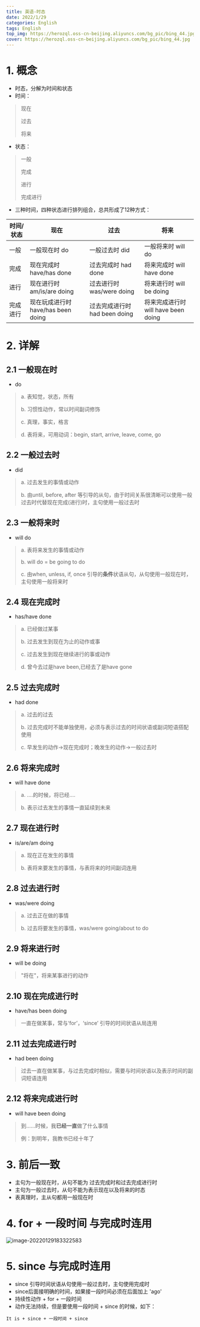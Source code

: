 ```yaml
---
title: 英语-时态
date: 2022/1/29
categories: English
tags: English
top_img: https://herozql.oss-cn-beijing.aliyuncs.com/bg_pic/bing_44.jpg
cover: https://herozql.oss-cn-beijing.aliyuncs.com/bg_pic/bing_44.jpg
---
```


# 1. 概念

- 时态，分解为时间和状态
- 时间：

>现在
>
>过去
>
>将来

- 状态：

>一般
>
>完成
>
>进行
>
>完成进行

- 三种时间，四种状态进行排列组合，总共形成了12种方式：

| 时间/状态 | 现在                                | 过去                           | 将来                                |
| --------- | ----------------------------------- | ------------------------------ | ----------------------------------- |
| 一般      | 一般现在时  do                      | 一般过去时  did                | 一般将来时  will do                 |
| 完成      | 现在完成时  have/has done           | 过去完成时 had done            | 将来完成时  will have done          |
| 进行      | 现在进行时  am/is/are doing         | 过去进行时  was/were doing     | 将来进行时 will be doing            |
| 完成进行  | 现在玩成进行时  have/has been doing | 过去完成进行时  had been doing | 将来完成进行时 will have been doing |

# 2. 详解

## 2.1 一般现在时

- do

>a. 表知觉，状态，所有
>
>b. 习惯性动作，常以时间副词修饰
>
>c. 真理，事实，格言
>
>d. 表将来，可用动词：begin, start, arrive, leave, come, go

## 2.2 一般过去时

- did

>a. 过去发生的事情或动作
>
>b. 由until, before, after 等引导的从句，由于时间关系很清晰可以使用一般过去时代替现在完成(进行)时，主句使用一般过去时

## 2.3 一般将来时

- will do

>a. 表将来发生的事情或动作
>
>b. will do = be going to do
>
>c. 由when, unless, if, once 引导的**条件**状语从句，从句使用一般现在时，主句使用一般将来时

## 2.4 现在完成时

- has/have done

>a. 已经做过某事
>
>b. 过去发生到现在为止的动作或事
>
>c. 过去发生到现在继续进行的事或动作
>
>d. 曾今去过是have been,已经去了是have gone

## 2.5 过去完成时

- had done

>a. 过去的过去
>
>b. 过去完成时不能单独使用，必须与表示过去的时间状语或副词短语搭配使用
>
>c. 早发生的动作→现在完成时；晚发生的动作→一般过去时

## 2.6 将来完成时

- will have done

>a. ....的时候，将已经....
>
>b. 表示过去发生的事情一直延续到未来

## 2.7 现在进行时

- is/are/am doing

>a. 现在正在发生的事情
>
>b. 表将来要发生的事情，与表将来的时间副词连用

## 2.8 过去进行时

- was/were doing

>a. 过去正在做的事情
>
>b. 过去将要发生的事情，was/were going/about to do

## 2.9 将来进行时

- will be doing

>"将在"，将来某事进行的动作

## 2.10 现在完成进行时

- have/has been doing

>一直在做某事，常与‘for’，‘since’ 引导的时间状语从局连用

## 2.11 过去完成进行时

- had been doing

>过去一直在做某事，与过去完成时相似，需要与时间状语以及表示时间的副词短语连用

## 2.12 将来完成进行时

- will have been doing

>到......时候，我**已经一直**做了什么事情
>
>例：到明年，我教书已经十年了

# 3. 前后一致

- 主句为一般现在时，从句不能为 过去完成时和过去完成进行时
- 主句为一般过去时，从句不能为表示现在以及将来的时态
- 表真理时，主从句都用一般现在时

# 4. for + 一段时间 与完成时连用

![image-20220129183322583](https://herozql.oss-cn-beijing.aliyuncs.com/main/image-20220129183322583.png)

# 5. since 与完成时连用

- since 引导时间状语从句使用一般过去时，主句使用完成时
- since后面接明确的时间，如果接一段时间必须在后面加上 'ago'
- 持续性动作 + for + 一段时间
- 动作无法持续，但是要使用一段时间 + since 的时候，如下：

```
It is + since + 一段时间 + since 
```

